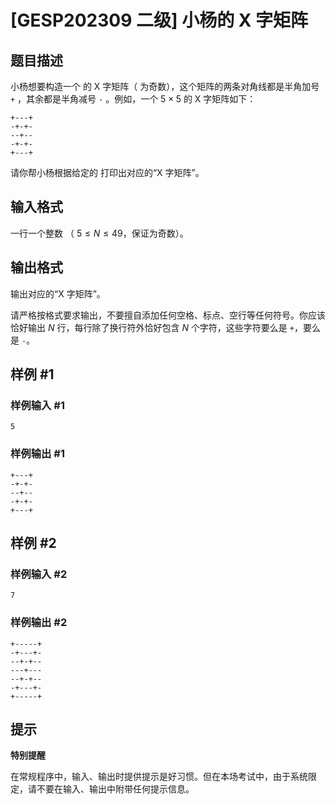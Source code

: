 # [GESP202309 二级] 小杨的 X 字矩阵

## 题目描述

小杨想要构造一个 的 X 字矩阵（ 为奇数），这个矩阵的两条对角线都是半角加号 `+` ，其余都是半角减号 `-` 。例如，一个 $5 \times 5$ 的 X 字矩阵如下：

```
+---+
-+-+-
--+--
-+-+-
+---+
```

请你帮小杨根据给定的 打印出对应的“X 字矩阵”。

## 输入格式

一行一个整数 （ $5 \le N \le 49$，保证为奇数）。

## 输出格式

输出对应的“X 字矩阵”。

请严格按格式要求输出，不要擅自添加任何空格、标点、空行等任何符号。你应该恰好输出 $N$ 行，每行除了换行符外恰好包含 $N$ 个字符，这些字符要么是 `+`，要么是 `-`。

## 样例 #1

### 样例输入 #1

```
5
```

### 样例输出 #1

```
+---+
-+-+-
--+--
-+-+-
+---+
```

## 样例 #2

### 样例输入 #2

```
7
```

### 样例输出 #2

```
+-----+
-+---+-
--+-+--
---+---
--+-+--
-+---+-
+-----+
```

## 提示

**特别提醒**

在常规程序中，输入、输出时提供提示是好习惯。但在本场考试中，由于系统限定，请不要在输入、输出中附带任何提示信息。